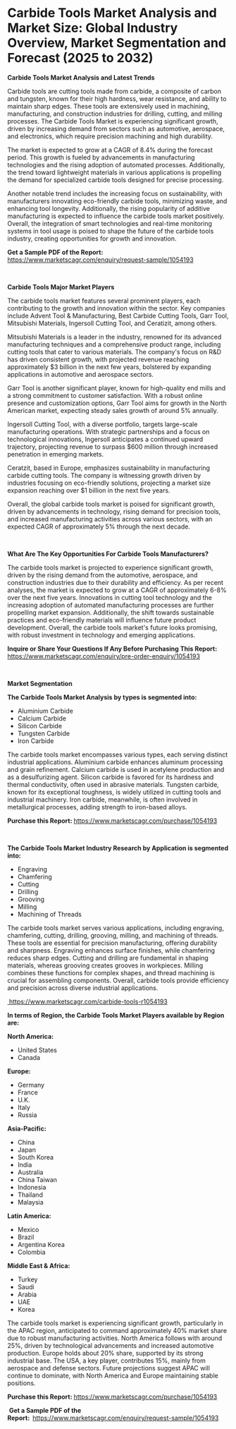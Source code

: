 <p><h1>Carbide Tools Market Analysis and Market Size: Global Industry Overview, Market Segmentation and Forecast (2025 to 2032)</h1></p><p><strong>Carbide Tools Market Analysis and Latest Trends</strong></p>
<p><p>Carbide tools are cutting tools made from carbide, a composite of carbon and tungsten, known for their high hardness, wear resistance, and ability to maintain sharp edges. These tools are extensively used in machining, manufacturing, and construction industries for drilling, cutting, and milling processes. The Carbide Tools Market is experiencing significant growth, driven by increasing demand from sectors such as automotive, aerospace, and electronics, which require precision machining and high durability.</p><p>The market is expected to grow at a CAGR of 8.4% during the forecast period. This growth is fueled by advancements in manufacturing technologies and the rising adoption of automated processes. Additionally, the trend toward lightweight materials in various applications is propelling the demand for specialized carbide tools designed for precise processing.</p><p>Another notable trend includes the increasing focus on sustainability, with manufacturers innovating eco-friendly carbide tools, minimizing waste, and enhancing tool longevity. Additionally, the rising popularity of additive manufacturing is expected to influence the carbide tools market positively. Overall, the integration of smart technologies and real-time monitoring systems in tool usage is poised to shape the future of the carbide tools industry, creating opportunities for growth and innovation.</p></p>
<p><strong>Get a Sample PDF of the Report:&nbsp;</strong> <a href="https://www.marketscagr.com/enquiry/request-sample/1054193?utm_campaign=3258&utm_medium=2&utm_source=Github&utm_content=ia&utm_term=17042025&utm_id=carbide-tools">https://www.marketscagr.com/enquiry/request-sample/1054193</a></p>
<p>&nbsp;</p>
<p><strong>Carbide Tools Major Market Players</strong></p>
<p><p>The carbide tools market features several prominent players, each contributing to the growth and innovation within the sector. Key companies include Advent Tool & Manufacturing, Best Carbide Cutting Tools, Garr Tool, Mitsubishi Materials, Ingersoll Cutting Tool, and Ceratizit, among others.</p><p>Mitsubishi Materials is a leader in the industry, renowned for its advanced manufacturing techniques and a comprehensive product range, including cutting tools that cater to various materials. The company's focus on R&D has driven consistent growth, with projected revenue reaching approximately $3 billion in the next few years, bolstered by expanding applications in automotive and aerospace sectors.</p><p>Garr Tool is another significant player, known for high-quality end mills and a strong commitment to customer satisfaction. With a robust online presence and customization options, Garr Tool aims for growth in the North American market, expecting steady sales growth of around 5% annually. </p><p>Ingersoll Cutting Tool, with a diverse portfolio, targets large-scale manufacturing operations. With strategic partnerships and a focus on technological innovations, Ingersoll anticipates a continued upward trajectory, projecting revenue to surpass $600 million through increased penetration in emerging markets.</p><p>Ceratzit, based in Europe, emphasizes sustainability in manufacturing carbide cutting tools. The company is witnessing growth driven by industries focusing on eco-friendly solutions, projecting a market size expansion reaching over $1 billion in the next five years.</p><p>Overall, the global carbide tools market is poised for significant growth, driven by advancements in technology, rising demand for precision tools, and increased manufacturing activities across various sectors, with an expected CAGR of approximately 5% through the next decade.</p></p>
<p>&nbsp;</p>
<p><strong>What Are The Key Opportunities For Carbide Tools Manufacturers?</strong></p>
<p><p>The carbide tools market is projected to experience significant growth, driven by the rising demand from the automotive, aerospace, and construction industries due to their durability and efficiency. As per recent analyses, the market is expected to grow at a CAGR of approximately 6-8% over the next five years. Innovations in cutting tool technology and the increasing adoption of automated manufacturing processes are further propelling market expansion. Additionally, the shift towards sustainable practices and eco-friendly materials will influence future product development. Overall, the carbide tools market's future looks promising, with robust investment in technology and emerging applications.</p></p>
<p><strong>Inquire or Share Your Questions If Any Before Purchasing This Report:</strong> <a href="https://www.marketscagr.com/enquiry/pre-order-enquiry/1054193?utm_campaign=3258&utm_medium=2&utm_source=Github&utm_content=ia&utm_term=17042025&utm_id=carbide-tools">https://www.marketscagr.com/enquiry/pre-order-enquiry/1054193</a></p>
<p>&nbsp;</p>
<p><strong>Market Segmentation</strong></p>
<p><strong>The Carbide Tools Market Analysis by types is segmented into:</strong></p>
<p><ul><li>Aluminium Carbide</li><li>Calcium Carbide</li><li>Silicon Carbide</li><li>Tungsten Carbide</li><li>Iron Carbide</li></ul></p>
<p><p>The carbide tools market encompasses various types, each serving distinct industrial applications. Aluminium carbide enhances aluminum processing and grain refinement. Calcium carbide is used in acetylene production and as a desulfurizing agent. Silicon carbide is favored for its hardness and thermal conductivity, often used in abrasive materials. Tungsten carbide, known for its exceptional toughness, is widely utilized in cutting tools and industrial machinery. Iron carbide, meanwhile, is often involved in metallurgical processes, adding strength to iron-based alloys.</p></p>
<p><strong>Purchase this Report:&nbsp;</strong><a href="https://www.marketscagr.com/purchase/1054193?utm_campaign=3258&utm_medium=2&utm_source=Github&utm_content=ia&utm_term=17042025&utm_id=carbide-tools">https://www.marketscagr.com/purchase/1054193</a></p>
<p>&nbsp;</p>
<p><strong>The Carbide Tools Market Industry Research by Application is segmented into:</strong></p>
<p><ul><li>Engraving</li><li>Chamfering</li><li>Cutting</li><li>Drilling</li><li>Grooving</li><li>Milling</li><li>Machining of Threads</li></ul></p>
<p><p>The carbide tools market serves various applications, including engraving, chamfering, cutting, drilling, grooving, milling, and machining of threads. These tools are essential for precision manufacturing, offering durability and sharpness. Engraving enhances surface finishes, while chamfering reduces sharp edges. Cutting and drilling are fundamental in shaping materials, whereas grooving creates grooves in workpieces. Milling combines these functions for complex shapes, and thread machining is crucial for assembling components. Overall, carbide tools provide efficiency and precision across diverse industrial applications.</p></p>
<p><a href="https://www.marketscagr.com/carbide-tools-r1054193?utm_campaign=3258&utm_medium=2&utm_source=Github&utm_content=ia&utm_term=17042025&utm_id=carbide-tools">&nbsp;https://www.marketscagr.com/carbide-tools-r1054193</a></p>
<p><strong>In terms of Region, the Carbide Tools Market Players available by Region are:</strong></p>
<p>
    <p> <strong> North America: </strong>
        <ul>
            <li>United States</li>
            <li>Canada</li>
        </ul>
        </p> 
    <p> <strong> Europe: </strong>
        <ul>
            <li>Germany</li>
            <li>France</li>
            <li>U.K.</li>
            <li>Italy</li>
            <li>Russia</li>
        </ul>
        </p> 
    <p> <strong> Asia-Pacific: </strong>
        <ul>
            <li>China</li>
            <li>Japan</li>
            <li>South Korea</li>
            <li>India</li>
            <li>Australia</li>
            <li>China Taiwan</li>
            <li>Indonesia</li>
            <li>Thailand</li>
            <li>Malaysia</li>
        </ul>
        </p> 
    <p> <strong> Latin America: </strong>
        <ul>
            <li>Mexico</li>
            <li>Brazil</li>
            <li>Argentina Korea</li>
            <li>Colombia</li>
        </ul>
        </p> 
    <p> <strong> Middle East & Africa: </strong>
        <ul>
            <li>Turkey</li>
            <li>Saudi</li>
            <li>Arabia</li>
            <li>UAE</li>
            <li>Korea</li>
        </ul>
    </p>
    </p>
<p><p>The carbide tools market is experiencing significant growth, particularly in the APAC region, anticipated to command approximately 40% market share due to robust manufacturing activities. North America follows with around 25%, driven by technological advancements and increased automotive production. Europe holds about 20% share, supported by its strong industrial base. The USA, a key player, contributes 15%, mainly from aerospace and defense sectors. Future projections suggest APAC will continue to dominate, with North America and Europe maintaining stable positions.</p></p>
<p><strong>Purchase this Report: </strong><a href="https://www.marketscagr.com/purchase/1054193?utm_campaign=3258&utm_medium=2&utm_source=Github&utm_content=ia&utm_term=17042025&utm_id=carbide-tools">https://www.marketscagr.com/purchase/1054193</a></p>
<p>&nbsp;<strong>Get a Sample PDF of the Report:&nbsp;&nbsp;</strong><a href="https://www.marketscagr.com/enquiry/request-sample/1054193?utm_campaign=3258&utm_medium=2&utm_source=Github&utm_content=ia&utm_term=17042025&utm_id=carbide-tools">https://www.marketscagr.com/enquiry/request-sample/1054193</a></p>
<p><strong></strong></p>
<p><p></p><p></p><p></p></p>